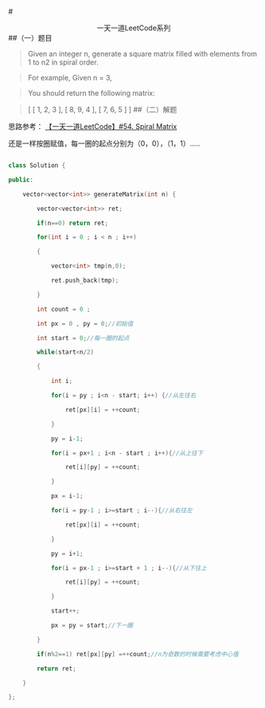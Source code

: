 #<center>一天一道LeetCode系列</center>
##（一）题目
>Given an integer n, generate a square matrix filled with elements from 1 to n2 in spiral order.

>For example,
>Given n = 3,

>You should return the following matrix:

>[
 >[ 1, 2, 3 ],
 >[ 8, 9, 4 ],
 >[ 7, 6, 5 ]
>]
##（二）解题

思路参考：  [【一天一道LeetCode】#54. Spiral Matrix](http://blog.csdn.net/terence1212/article/details/51459045)

还是一样按圈赋值，每一圈的起点分别为（0，0），（1，1）.....

```cpp

class Solution {

public:

    vector<vector<int>> generateMatrix(int n) {

        vector<vector<int>> ret;

        if(n==0) return ret;

        for(int i = 0 ; i < n ; i++)

        {

            vector<int> tmp(n,0);

            ret.push_back(tmp);

        }

        int count = 0 ; 

        int px = 0 , py = 0;//初始值

        int start = 0;//每一圈的起点

        while(start<n/2)

        {

            int i;

            for(i = py ; i<n - start; i++) {//从左往右

                ret[px][i] = ++count;

            }

            py = i-1;

            for(i = px+1 ; i<n - start ; i++){//从上往下

                ret[i][py] = ++count;

            }

            px = i-1;

            for(i = py-1 ; i>=start ; i--){//从右往左

                ret[px][i] = ++count;

            }

            py = i+1;

            for(i = px-1 ; i>=start + 1 ; i--){//从下往上

                ret[i][py] = ++count;

            }

            start++;

            px = py = start;//下一圈

        }

        if(n%2==1) ret[px][py] =++count;//n为奇数的时候需要考虑中心值

        return ret;

    }

};

```